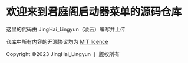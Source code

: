 # 欢迎来到君庭阁启动器菜单的源码仓库

这里的代码由 JingHai_Lingyun（凌云）编写并上传

仓库中所有内容的开源协议均为 [MIT licence](https://gitee.com/AlexOng/ccxaml/blob/master/LICENSE "点击打开")

Copyright ©2023 JingHai_Lingyun 丨 版权所有
